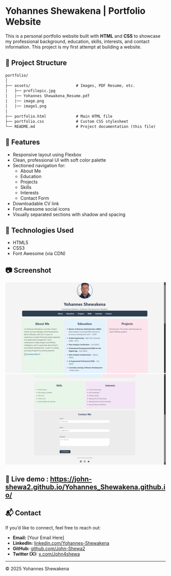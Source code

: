 # Yohannes Shewakena | Portfolio Website

This is a personal portfolio website built with **HTML** and **CSS** to showcase my professional background, education, skills, interests, and contact information. This project is my first attempt at building a website.

## 📁 Project Structure

```
portfolio/
│
├── assets/                    # Images, PDF Resume, etc.
│   ├── profilepic.jpg
│   |── Yohannes Shewakena_Resume.pdf
|   |── image.png
│   |── image1.png
|
├── portfolio.html             # Main HTML file
├── portfolio.css              # Custom CSS stylesheet
└── README.md                  # Project documentation (this file)
```

## 📌 Features

- Responsive layout using Flexbox
- Clean, professional UI with soft color palette
- Sectioned navigation for:
  - About Me
  - Education
  - Projects
  - Skills
  - Interests
  - Contact Form
- Downloadable CV link
- Font Awesome social icons
- Visually separated sections with shadow and spacing

## 🎨 Technologies Used

- HTML5
- CSS3
- Font Awesome (via CDN)

## 📷 Screenshot

![alt text](assets/image.png) ![alt text](assets/image-1.png)

## 🚀 Live demo : https://john-shewa2.github.io/Yohannes_Shewakena.github.io/

## 📬 Contact

If you’d like to connect, feel free to reach out:

- **Email:** [Your Email Here]
- **LinkedIn:** [linkedin.com/Yohannes-Shewakena](https://linkedin.com/Yohannes-Shewakena)
- **GitHub:** [github.com/John-Shewa2](https://github.com/John-Shewa2)
- **Twitter (X):** [x.com/John4shewa](https://x.com/John4shewa)

---

© 2025 Yohannes Shewakena
